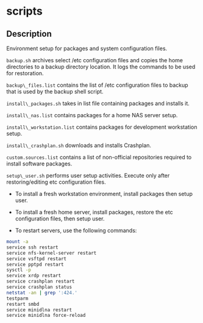 scripts
========

Description
-----------

Environment setup for packages and system configuration files.

`backup.sh` archives select /etc configuration files and copies the home directories to a backup directory location. It logs the commands to be used for restoration.

`backup\_files.list` contains the list of /etc configuration files to backup that is used by the backup shell script.

`install\_packages.sh` takes in list file containing packages and installs it.

`install\_nas.list` contains packages for a home NAS server setup.

`install\_workstation.list` contains packages for development workstation setup.

`install\_crashplan.sh` downloads and installs Crashplan.

`custom.sources.list` contains a list of non-official repositories required to install software packages.

`setup\_user.sh` performs user setup activities. Execute only after restoring/editing etc configuration files.

* To install a fresh workstation environment, install packages then setup user.

* To install a fresh home server, install packages, restore the etc configuration files, then setup user.

* To restart servers, use the following commands:
```bash
mount -a
service ssh restart
service nfs-kernel-server restart
service vsftpd restart
service pptpd restart
sysctl -p
service xrdp restart
service crashplan restart
service crashplan status
netstat -an | grep ':424.'
testparm
restart smbd
service minidlna restart
service minidlna force-reload
```
